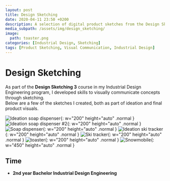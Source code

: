 ```yaml
---
layout: post
title: Design Sketching
date: 2020-04-11 23:50 +0200
description: A selection of digital product sketches from the Design Sketching 3 course.
media_subpath: /assets/img/design_sketching/
image:
  path: toaster.png
categories: [Industrial Design, Sketching]
tags: [Product Sketching, Visual Communication, Industrial Design]
---
```


# Design Sketching  

As part of the **Design Sketching 3** course in my Industrial Design Engineering program, I developed skills to visually communicate concepts through sketching.  
Below are a few of the sketches I created, both as part of ideation and final product visuals.



![Ideation soap dispenser](ideation_soap_dispenser.png){: w="200" height="auto" .normal }
![Ideation soap dispenser #2](ideation_soap_dispenser2.png){: w="200" height="auto" .normal }
![Soap dispenser](soap_dispenser.png){: w="200" height="auto" .normal }
![Ideation ski tracker](ideation_ski_tracker.png){: w="200" height="auto" .normal }
![Ski tracker](ski_tracker.png){: w="200" height="auto" .normal }
![toaster](toaster.png){: w="200" height="auto" .normal }
![Snowmobile](snowmobile.png){: w="450" height="auto" .normal }

## Time  
- **2nd year Bachelor Industrial Design Engineering**
